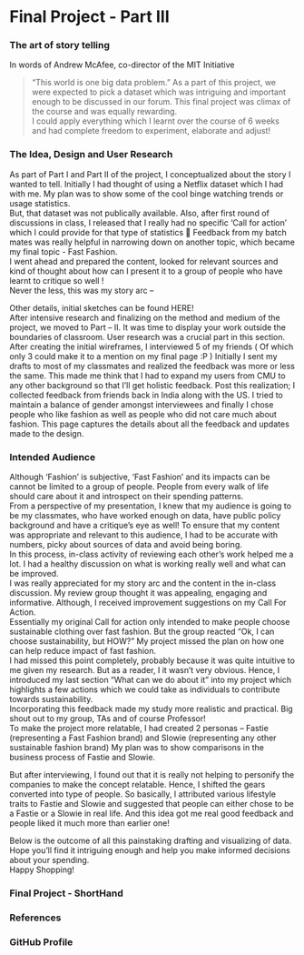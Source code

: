 # Final Project - Part III
### The art of story telling
In words of Andrew McAfee, co-director of the MIT Initiative
>“This world is one big data problem.” 
As a part of this project, we were expected to pick a dataset which was intriguing and important enough to be discussed in our forum. This final project was climax of the course and was equally rewarding.<br>
I could apply everything which I learnt over the course of 6 weeks and had complete freedom to experiment, elaborate and adjust!  <br>
### The Idea, Design and User Research
As part of Part I and Part II of the project, I conceptualized about the story I wanted to tell. Initially I had thought of using a Netflix dataset which I had with me. My plan was to show some of the cool binge watching trends or usage statistics. <br>
But, that dataset was not publically available. Also, after first round of discussions in class, I released that I really had no specific ‘Call for action’ which I could provide for that type of statistics  Feedback from my batch mates was really helpful in narrowing down on another topic, which became my final topic - Fast Fashion. 
<br>I went ahead and prepared the content, looked for relevant sources and kind of thought about how can I present it to a group of people who have learnt to critique so well !<br> Never the less, this was my story arc – 

Other details, initial sketches can be found HERE!<br>
After intensive research and finalizing on the method and medium of the project, we moved to Part – II. 
It was time to display your work outside the boundaries of classroom. User research was a crucial part in this section. After creating the initial wireframes, I interviewed 5 of my friends ( Of which only 3 could make it to a mention on my final page :P ) Initially I sent my drafts to most of my classmates and realized the feedback was more or less the same. This made me think that I had to expand my users from CMU to any other background so that I’ll get holistic feedback. Post this realization; I collected feedback from friends back in India along with the US. I tried to maintain a balance of gender amongst interviewees and finally I chose people who like fashion as well as people who did not care much about fashion.
This page captures the details about all the feedback and updates made to the design. 

### Intended Audience
Although ‘Fashion’ is subjective, ‘Fast Fashion’ and its impacts can be cannot be limited to a group of people. People from every walk of life should care about it and introspect on their spending patterns. <br>
From a perspective of my presentation, I knew that my audience is going to be my classmates, who have worked enough on data, have public policy background and have a critique’s eye as well! To ensure that my content was appropriate and relevant to this audience, I had to be accurate with numbers, picky about sources of data and avoid being boring. 
<br> In this process, in-class activity of reviewing each other’s work helped me a lot. I had a healthy discussion on what is working really well and what can be improved. 
<br> I was really appreciated for my story arc and the content in the in-class discussion. My review group thought it was appealing, engaging and informative. Although, I received improvement suggestions on my Call For Action. <br>
Essentially my original Call for action only intended to make people choose sustainable clothing over fast fashion. But the group reacted “Ok, I can choose sustainability, but HOW?”  My project missed the plan on how one can help reduce impact of fast fashion.
<br>I had missed this point completely, probably because it was quite intuitive to me given my research. But as a reader, I it wasn’t very obvious. Hence, I introduced my last section “What can we do about it” into my project which highlights a few actions which we could take as individuals to contribute towards sustainability.<br>
Incorporating this feedback made my study more realistic and practical. Big shout out to my group, TAs and of course Professor! <br>
To make the project more relatable, I had created 2 personas – Fastie (representing a Fast Fashion brand) and Slowie (representing any other sustainable fashion brand) My plan was to show comparisons in the business process of Fastie and Slowie. 


But after interviewing, I found out that it is really not helping to personify the companies to make the concept relatable. Hence, I shifted the gears converted into type of people. So basically, I attributed various lifestyle traits to Fastie and Slowie and suggested that people can either chose to be a Fastie or a Slowie in real life. And this idea got me real good feedback and people liked it much more than earlier one!

Below is the outcome of all this painstaking drafting and visualizing of data. Hope you’ll find it intriguing enough and help you make informed decisions about your spending. <br>
Happy Shopping!  
### Final Project - ShortHand
### References 
### GitHub Profile

